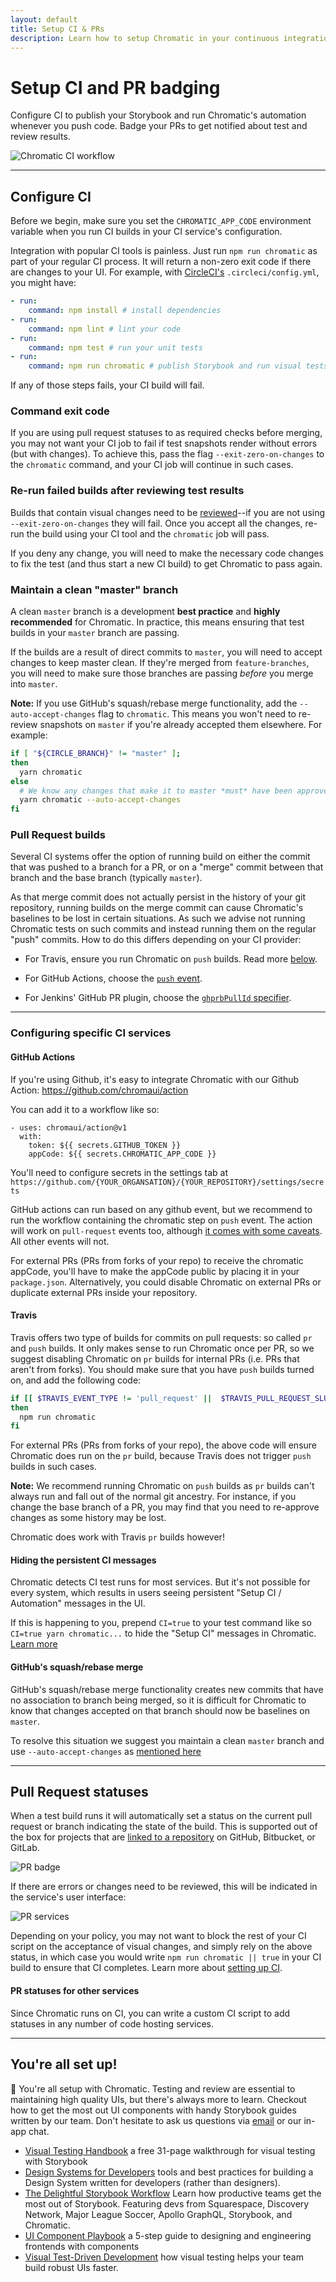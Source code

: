 ```yaml
---
layout: default
title: Setup CI & PRs
description: Learn how to setup Chromatic in your continuous integration tool
---
```


# Setup CI and PR badging

Configure CI to publish your Storybook and run Chromatic's automation whenever you push code. Badge your PRs to get notified about test and review results.

![Chromatic CI workflow](img/workflow-approve.png)

---

## Configure CI

Before we begin, make sure you set the `CHROMATIC_APP_CODE` environment variable when you run CI builds in your CI service's configuration.

Integration with popular CI tools is painless. Just run `npm run chromatic` as part of your regular CI process. It will return a non-zero exit code if there are changes to your UI. For example, with [CircleCI's](https://circleci.com) `.circleci/config.yml`, you might have:

```yml
- run:
    command: npm install # install dependencies
- run:
    command: npm lint # lint your code
- run:
    command: npm test # run your unit tests
- run:
    command: npm run chromatic # publish Storybook and run visual tests
```

If any of those steps fails, your CI build will fail.

### Command exit code

If you are using pull request statuses to as required checks before merging, you may not want your CI job to fail if test snapshots render without errors (but with changes). To achieve this, pass the flag `--exit-zero-on-changes` to the `chromatic` command, and your CI job will continue in such cases.

### Re-run failed builds after reviewing test results

Builds that contain visual changes need to be [reviewed](/builds)--if you are not using `--exit-zero-on-changes` they will fail. Once you accept all the changes, re-run the build using your CI tool and the `chromatic` job will pass.

If you deny any change, you will need to make the necessary code changes to fix the test (and thus start a new CI build) to get Chromatic to pass again.

### Maintain a clean "master" branch

A clean `master` branch is a development **best practice** and **highly recommended** for Chromatic. In practice, this means ensuring that test builds in your `master` branch are passing.

If the builds are a result of direct commits to `master`, you will need to accept changes to keep master clean. If they're merged from `feature-branches`, you will need to make sure those branches are passing _before_ you merge into `master`.

**Note:** If you use GitHub's squash/rebase merge functionality, add the `--auto-accept-changes` flag to `chromatic`. This means you won't need to re-review snapshots on `master` if you're already accepted them elsewhere. For example:

```bash
if [ "${CIRCLE_BRANCH}" != "master" ];
then
  yarn chromatic
else
  # We know any changes that make it to master *must* have been approved
  yarn chromatic --auto-accept-changes
fi
```

### Pull Request builds

Several CI systems offer the option of running build on either the commit that was pushed to a branch for a PR, or on a "merge" commit between that branch and the base branch (typically `master`).

As that merge commit does not actually persist in the history of your git repository, running builds on the merge commit can cause Chromatic's baselines to be lost in certain situations. As such we advise not running Chromatic tests on such commits and instead running them on the regular "push" commits. How to do this differs depending on your CI provider:

- For Travis, ensure you run Chromatic on `push` builds. Read more [below](#travis).

- For GitHub Actions, choose the [`push` event](https://help.github.com/en/articles/events-that-trigger-workflows#webhook-events).

- For Jenkins' GitHub PR plugin, choose the [`ghprbPullId` specifier](https://github.com/jenkinsci/ghprb-plugin/blob/master/README.md).

---

### Configuring specific CI services

#### GitHub Actions

If you're using Github, it's easy to integrate Chromatic with our Github Action: https://github.com/chromaui/action

You can add it to a workflow like so:

```
- uses: chromaui/action@v1
  with:
    token: ${{ secrets.GITHUB_TOKEN }}
    appCode: ${{ secrets.CHROMATIC_APP_CODE }}
```

You'll need to configure secrets in the settings tab at `https://github.com/{YOUR_ORGANSATION}/{YOUR_REPOSITORY}/settings/secrets`

GitHub actions can run based on any github event, but we recommend to run the workflow containing the chromatic step on `push` event. The action will work on `pull-request` events too, although [it comes with some caveats](https://docs.chromatic.com/setup_ci#pull-request-builds). All other events will not.

For external PRs (PRs from forks of your repo) to receive the chromatic appCode, you'll have to make the appCode public by placing it in your `package.json`. Alternatively, you could disable Chromatic on external PRs or duplicate external PRs inside your repository.

#### Travis

Travis offers two type of builds for commits on pull requests: so called `pr` and `push` builds. It only makes sense to run Chromatic once per PR, so we suggest disabling Chromatic on `pr` builds for internal PRs (i.e. PRs that aren't from forks). You should make sure that you have `push` builds turned on, and add the following code:

```bash
if [[ $TRAVIS_EVENT_TYPE != 'pull_request' ||  $TRAVIS_PULL_REQUEST_SLUG != $TRAVIS_REPO_SLUG ]];
then
  npm run chromatic
fi
```

For external PRs (PRs from forks of your repo), the above code will ensure Chromatic does run on the `pr` build, because Travis does not trigger `push` builds in such cases.

<div class="aside">
<p><b>Note:</b> We recommend running Chromatic on <code>push</code> builds as <code>pr</code> builds can't always run and fall out of the normal git ancestry. For instance, if you change the base branch of a PR, you may find that you need to re-approve changes as some history may be lost.</p>

<p>Chromatic does work with Travis <code>pr</code> builds however!</p>
</div>

#### Hiding the persistent CI messages

Chromatic detects CI test runs for most services. But it's not possible for every system, which results in users seeing persistent "Setup CI / Automation" messages in the UI.

If this is happening to you, prepend `CI=true` to your test command like so `CI=true yarn chromatic...` to hide the "Setup CI" messages in Chromatic. [Learn more](/test#available-options)

#### GitHub's squash/rebase merge

GitHub's squash/rebase merge functionality creates new commits that have no association to branch being merged, so it is difficult for Chromatic to know that changes accepted on that branch should now be baselines on `master`.

To resolve this situation we suggest you maintain a clean `master` branch and use `--auto-accept-changes` as [mentioned here](/setup_ci#maintain-a-clean-master-branch)

---

## Pull Request statuses

When a test build runs it will automatically set a status on the current pull request or branch indicating the state of the build. This is supported out of the box for projects that are [linked to a repository](/access) on GitHub, Bitbucket, or GitLab.

![PR badge](/img/pull-request-badge.gif)

If there are errors or changes need to be reviewed, this will be indicated in the service's user interface:

![PR services](/img/pr-badges.png)

Depending on your policy, you may not want to block the rest of your CI script on the acceptance of visual changes, and simply rely on the above status, in which case you would write `npm run chromatic || true` in your CI build to ensure that CI completes. Learn more about [setting up CI](/setup_ci).

#### PR statuses for other services

Since Chromatic runs on CI, you can write a custom CI script to add statuses in any number of code hosting services.

---

## You're all set up!

🎊 You're all setup with Chromatic. Testing and review are essential to maintaining high quality UIs, but there's always more to learn. Checkout how to get the most out UI components with handy Storybook guides written by our team. Don't hesitate to ask us questions via [email](mailto:support@hichroma.com?Subject=Question) or our in-app chat.

- [Visual Testing Handbook](https://www.learnstorybook.com/visual-testing-handbook/) a free 31-page walkthrough for visual testing with Storybook
- [Design Systems for Developers](https://www.learnstorybook.com/design-systems-for-developers/) tools and best practices for building a Design System written for developers (rather than designers).
- [The Delightful Storybook Workflow](https://blog.hichroma.com/the-delightful-storybook-workflow-b322b76fd07) Learn how productive teams get the most out of Storybook. Featuring devs from Squarespace, Discovery Network, Major League Soccer, Apollo GraphQL, Storybook, and Chromatic.
- [UI Component Playbook](https://blog.hichroma.com/ui-component-playbook-fd3022d00590) a 5-step guide to designing and engineering frontends with components
- [Visual Test-Driven Development](https://blog.hichroma.com/visual-test-driven-development-aec1c98bed87) how visual testing helps your team build robust UIs faster.
